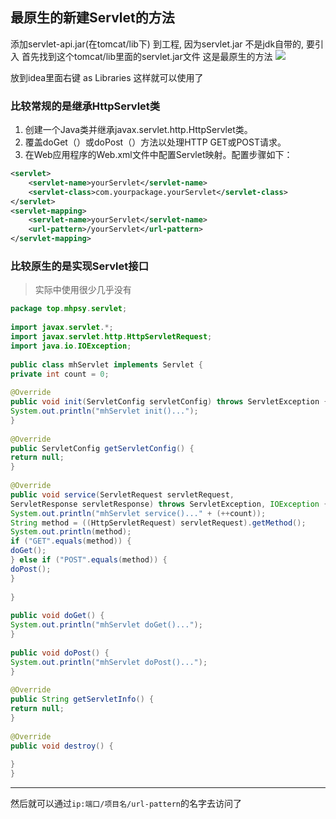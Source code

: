 ## 最原生的新建Servlet的方法

添加servlet-api.jar(在tomcat/lib下) 到工程, 因为servlet.jar 不是jdk自带的, 要引入
首先找到这个tomcat/lib里面的servlet.jar文件 这是最原生的方法
![](f38952d1e9a6b6bf59ca9a4248101428_MD5.png)

放到idea里面右键 as Libraries 这样就可以使用了

### 比较常规的是继承HttpServlet类

1.  创建一个Java类并继承javax.servlet.http.HttpServlet类。
2.  覆盖doGet（）或doPost（）方法以处理HTTP GET或POST请求。
3.  在Web应用程序的Web.xml文件中配置Servlet映射。配置步骤如下：
```xml
<servlet>
	<servlet-name>yourServlet</servlet-name>
	<servlet-class>com.yourpackage.yourServlet</servlet-class>
</servlet>
<servlet-mapping>
	<servlet-name>yourServlet</servlet-name>
	<url-pattern>/yourServlet</url-pattern>
</servlet-mapping>
```

### 比较原生的是实现Servlet接口

> 实际中使用很少几乎没有

```java
package top.mhpsy.servlet;  
  
import javax.servlet.*;  
import javax.servlet.http.HttpServletRequest;  
import java.io.IOException;  
  
public class mhServlet implements Servlet {  
private int count = 0;  
  
@Override  
public void init(ServletConfig servletConfig) throws ServletException {  
System.out.println("mhServlet init()...");  
}  
  
@Override  
public ServletConfig getServletConfig() {  
return null;  
}  
  
@Override  
public void service(ServletRequest servletRequest,  
ServletResponse servletResponse) throws ServletException, IOException {  
System.out.println("mhServlet service()..." + (++count));  
String method = ((HttpServletRequest) servletRequest).getMethod();  
System.out.println(method);  
if ("GET".equals(method)) {  
doGet();  
} else if ("POST".equals(method)) {  
doPost();  
}  
  
}  
  
public void doGet() {  
System.out.println("mhServlet doGet()...");  
}  
  
public void doPost() {  
System.out.println("mhServlet doPost()...");  
}  
  
@Override  
public String getServletInfo() {  
return null;  
}  
  
@Override  
public void destroy() {  
  
}  
}
```

---

然后就可以通过`ip:端口/项目名/url-pattern`的名字去访问了

